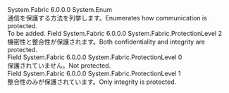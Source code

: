 <Type Name="ProtectionLevel" FullName="System.Fabric.ProtectionLevel">
  <TypeSignature Language="C#" Value="public enum ProtectionLevel" />
  <TypeSignature Language="ILAsm" Value=".class public auto ansi sealed ProtectionLevel extends System.Enum" />
  <TypeSignature Language="DocId" Value="T:System.Fabric.ProtectionLevel" />
  <TypeSignature Language="VB.NET" Value="Public Enum ProtectionLevel" />
  <TypeSignature Language="F#" Value="type ProtectionLevel = " />
  <AssemblyInfo>
    <AssemblyName>System.Fabric</AssemblyName>
    <AssemblyVersion>6.0.0.0</AssemblyVersion>
  </AssemblyInfo>
  <Base>
    <BaseTypeName>System.Enum</BaseTypeName>
  </Base>
  <Docs>
    <summary>
      <para><span data-ttu-id="516fe-101">通信を保護する方法を列挙します。</span><span class="sxs-lookup"><span data-stu-id="516fe-101">Enumerates how communication is protected.</span></span></para>
    </summary>
    <remarks>To be added.</remarks>
  </Docs>
  <Members>
    <Member MemberName="EncryptAndSign">
      <MemberSignature Language="C#" Value="EncryptAndSign" />
      <MemberSignature Language="ILAsm" Value=".field public static literal valuetype System.Fabric.ProtectionLevel EncryptAndSign = int32(2)" />
      <MemberSignature Language="DocId" Value="F:System.Fabric.ProtectionLevel.EncryptAndSign" />
      <MemberSignature Language="VB.NET" Value="EncryptAndSign" />
      <MemberSignature Language="F#" Value="EncryptAndSign = 2" Usage="System.Fabric.ProtectionLevel.EncryptAndSign" />
      <MemberType>Field</MemberType>
      <AssemblyInfo>
        <AssemblyName>System.Fabric</AssemblyName>
        <AssemblyVersion>6.0.0.0</AssemblyVersion>
      </AssemblyInfo>
      <ReturnValue>
        <ReturnType>System.Fabric.ProtectionLevel</ReturnType>
      </ReturnValue>
      <MemberValue>2</MemberValue>
      <Docs>
        <summary>
          <para><span data-ttu-id="516fe-102">機密性と整合性が保護されます。</span><span class="sxs-lookup"><span data-stu-id="516fe-102">Both confidentiality and integrity are protected.</span></span></para>
        </summary>
      </Docs>
    </Member>
    <Member MemberName="None">
      <MemberSignature Language="C#" Value="None" />
      <MemberSignature Language="ILAsm" Value=".field public static literal valuetype System.Fabric.ProtectionLevel None = int32(0)" />
      <MemberSignature Language="DocId" Value="F:System.Fabric.ProtectionLevel.None" />
      <MemberSignature Language="VB.NET" Value="None" />
      <MemberSignature Language="F#" Value="None = 0" Usage="System.Fabric.ProtectionLevel.None" />
      <MemberType>Field</MemberType>
      <AssemblyInfo>
        <AssemblyName>System.Fabric</AssemblyName>
        <AssemblyVersion>6.0.0.0</AssemblyVersion>
      </AssemblyInfo>
      <ReturnValue>
        <ReturnType>System.Fabric.ProtectionLevel</ReturnType>
      </ReturnValue>
      <MemberValue>0</MemberValue>
      <Docs>
        <summary>
          <para><span data-ttu-id="516fe-103">保護されていません。</span><span class="sxs-lookup"><span data-stu-id="516fe-103">Not protected.</span></span></para>
        </summary>
      </Docs>
    </Member>
    <Member MemberName="Sign">
      <MemberSignature Language="C#" Value="Sign" />
      <MemberSignature Language="ILAsm" Value=".field public static literal valuetype System.Fabric.ProtectionLevel Sign = int32(1)" />
      <MemberSignature Language="DocId" Value="F:System.Fabric.ProtectionLevel.Sign" />
      <MemberSignature Language="VB.NET" Value="Sign" />
      <MemberSignature Language="F#" Value="Sign = 1" Usage="System.Fabric.ProtectionLevel.Sign" />
      <MemberType>Field</MemberType>
      <AssemblyInfo>
        <AssemblyName>System.Fabric</AssemblyName>
        <AssemblyVersion>6.0.0.0</AssemblyVersion>
      </AssemblyInfo>
      <ReturnValue>
        <ReturnType>System.Fabric.ProtectionLevel</ReturnType>
      </ReturnValue>
      <MemberValue>1</MemberValue>
      <Docs>
        <summary>
          <para><span data-ttu-id="516fe-104">整合性のみが保護されています。</span><span class="sxs-lookup"><span data-stu-id="516fe-104">Only integrity is protected.</span></span></para>
        </summary>
      </Docs>
    </Member>
  </Members>
</Type>